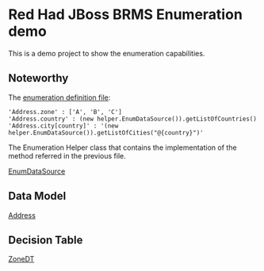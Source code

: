 Red Had JBoss BRMS Enumeration demo
===================================

This is a demo project to show the enumeration capabilities.

Noteworthy
----------

The [enumeration definition file](enum-rules/src/main/resources/enumDef.enumeration):

	'Address.zone' : ['A', 'B', 'C']
	'Address.country' : (new helper.EnumDataSource()).getListOfCountries()
	'Address.city[country]' : '(new helper.EnumDataSource()).getListOfCities("@{country}")'

The Enumeration Helper class that contains the implementation of the method referred in the previous file.

[EnumDataSource](enum-rules/src/main/java/helper/EnumDataSource.java)


Data Model
----------

[Address](enum-rules/src/main/java/example/Address.java)  

Decision Table
--------------

[ZoneDT](enum-rules/src/main/resources/SpreadDT.gdst)
